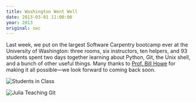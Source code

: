 ```yaml
---
title: Washington Went Well
date: 2013-03-01 11:00:00
year: 2013
original: swc
---
```

<p>Last week, we put on the largest Software Carpentry bootcamp ever at the University of Washington: three rooms, six instructors, ten helpers, and 93 students spent two days together learning about Python, Git, the Unix shell, and a bunch of other useful things.  Many thanks to <a href="http://homes.cs.washington.edu/~billhowe/">Prof. Bill Howe</a> for making it all possible&mdash;we look forward to coming back soon.</p>
<p>
  <img src="{{'/files/2013/03/pic-seattle01.jpg' | relative_url}}" alt="Students in Class" />
</p>
<p>
  <img src="{{'/files/2013/03/pic-seattle02.jpg' | relative_url}}" alt="Julia Teaching Git" />
</p>
